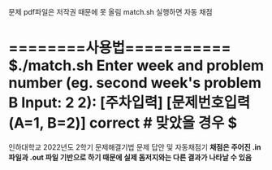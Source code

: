 문제 pdf파일은 저작권 때문에 못 올림
match.sh 실행하면 자동 채점

========사용법===========
$./match.sh
Enter week and problem number (eg. second week's problem B Input: 2 2): [주차입력] [문제번호입력(A=1, B=2)]
correct				# 맞았을 경우
$
=========================

인하대학교 2022년도 2학기 문제해결기법 문제 답안 및 자동채점기
**채점은 주어진 .in 파일과 .out 파일 기반으로 하기 때문에 실제 돔저지와는 다른 결과가 나타날 수 있음**

